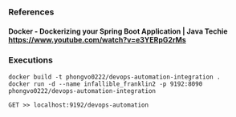 ### References
#### Docker - Dockerizing your Spring Boot Application | Java Techie https://www.youtube.com/watch?v=e3YERpG2rMs

### Executions
```Docker
docker build -t phongvo0222/devops-automation-integration .
docker run -d --name infallible_franklin2 -p 9192:8090 phongvo0222/devops-automation-integration
```
```Postman
GET >> localhost:9192/devops-automation
```